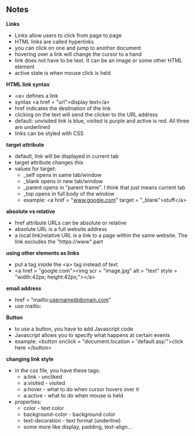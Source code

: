 ## Notes

**Links**
- Links allow users to click from page to page
- HTML links are called hyperlinks
- you can click on one and jump to another document
- hovering over a link will change the cursor to a hand
- link does not have to be text. It can be an image or some other HTML element
- active state is when mouse click is held

**HTML link syntax**
- \<a> defines a link
- syntax \<a href = "url">display text\</a>
- href indicates the destination of the link
- clicking on the text will send the clicker to the URL address
- default: unvisited link is blue, visited is purple and active is red. All three are underlined
- links can be styled with CSS

**target attribute**
- default, link will be displayed in current tab
- target attribute changes this
- values for target:
    - _self opens in same tab/window
    - _blank opens in new tab/window
    - _parent opens in "parent frame". I think that just means current tab
    - _top opens in full body of the window
    - example: \<a href = "www.google.com" target = "_blank">stuff\</a>

**absolute vs relative**
- href attribute URLs can be absolute or relative
- absolute URL is a full website address
- a local link/relative URL is a link to a page within the same website. The link excludes the "https://www" part

**using other elements as links**
- put a tag inside the \<a> tag instead of text
- \<a href = "google.com">\<img scr = "image.jpg" alt = "text" style = "width:42px; height:42px;">\</a>

**email address**
- href = "mailto:username@domain.com"
- use mailto:

**Button**
- to use a button, you have to add Javascript code
- Javascript allows you to specify what happens at certain events
- example: \<button onclick = "document.location = 'default.asp'">click here \</button>

**changing link style**
- in the css file, you have these tags:
    - a:link - uncliked
    - a:visited - visited
    - a:hover - what to do when cursor hovers over it
    - a:active - what to do when mouse is held
- properties:
    - color - text color
    - background-color - background color
    - text-decoration - text format (underline)
    - some more like display, padding, text-align...